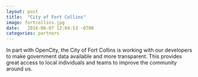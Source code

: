 ```yaml
---
layout: post
title:  "City of Fort Collins"
image: fortcollins.jpg
date:   2016-06-07 12:04:53 -0700
categories: partners
---
```


In part with OpenCity, the City of Fort Collins is working with our developers to make government data available and more transparent. This provides great access to local individuals and teams to improve the community around us.
